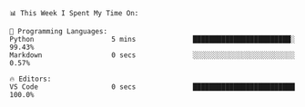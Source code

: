 <!--START_SECTION:waka-->
```text
📊 This Week I Spent My Time On: 

💬 Programming Languages: 
Python                   5 mins              ████████████████████████░   99.43% 
Markdown                 0 secs              ░░░░░░░░░░░░░░░░░░░░░░░░░   0.57%

🔥 Editors: 
VS Code                  0 secs              █████████████████████████   100.0%
```


<!--END_SECTION:waka-->
